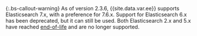 {:.bs-callout-warning}
As of version 2.3.6, {{site.data.var.ee}} supports Elasticsearch 7.x, with a preference for 7.6.x. Support for Elasticsearch 6.x has been deprecated, but it can still be used. Both Elasticsearch 2.x and 5.x have reached [end-of-life][] and are no longer supported.

<!-- Link Definitions -->

[end-of-life]: https://www.elastic.co/support/eol
